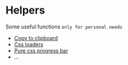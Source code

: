# Helpers

Some useful functions `only for personal needs`
- [Copy to clipboard](https://korosteleva.github.io/helpers/copy/copy.html)
- [Css loaders](https://korosteleva.github.io/helpers/loader/loader.html)
- [Pure css progress bar](https://korosteleva.github.io/helpers/progress-bar/progress-bar.html)
- ...


